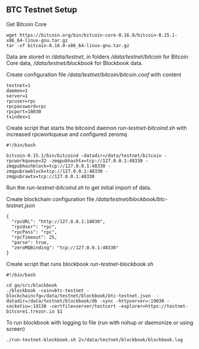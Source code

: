 ## BTC Testnet Setup
Get Bitcoin Core
```
wget https://bitcoin.org/bin/bitcoin-core-0.16.0/bitcoin-0.15.1-x86_64-linux-gnu.tar.gz
tar -xf bitcoin-0.16.0-x86_64-linux-gnu.tar.gz
```
Data are stored in */data/testnet*, in folders */data/testnet/bitcoin* for Bitcoin Core data, */data/testnet/blockbook* for Blockbook data.

Create configuration file */data/testnet/bitcoin/bitcoin.conf* with content
```
testnet=1
daemon=1
server=1
rpcuser=rpc
rpcpassword=rpc
rpcport=18030
txindex=1
```
Create script that starts the bitcoind daemon *run-testnet-bitcoind.sh* with increased rpcworkqueue and configured zeromq
```
#!/bin/bash

bitcoin-0.15.1/bin/bitcoind -datadir=/data/testnet/bitcoin -rpcworkqueue=32 -zmqpubhashtx=tcp://127.0.0.1:48330 -zmqpubhashblock=tcp://127.0.0.1:48330 -zmqpubrawblock=tcp://127.0.0.1:48330 -zmqpubrawtx=tcp://127.0.0.1:48330
```
Run the *run-testnet-bitcoind.sh* to get initial import of data.

Create blockchain configuration file */data/testnet/blockbook/btc-testnet.json*
```
{
  "rpcURL": "http://127.0.0.1:18030",
  "rpcUser": "rpc",
  "rpcPass": "rpc",
  "rpcTimeout": 25,
  "parse": true,
  "zeroMQBinding": "tcp://127.0.0.1:48330"
}
```

Create script that runs blockbook *run-testnet-blockbook.sh*
```
#!/bin/bash

cd go/src/blockbook
./blockbook -coin=btc-testnet -blockchaincfg=/data/testnet/blockbook/btc-testnet.json  -datadir=/data/testnet/blockbook/db -sync -httpserver=:19030 -socketio=:19130 -certfile=server/testcert -explorer=https://testnet-bitcore1.trezor.io $1
```
To run blockbook with logging to file (run with nohup or daemonize or using screen)
```
./run-testnet-blockbook.sh 2>/data/testnet/blockbook/blockbook.log
```
